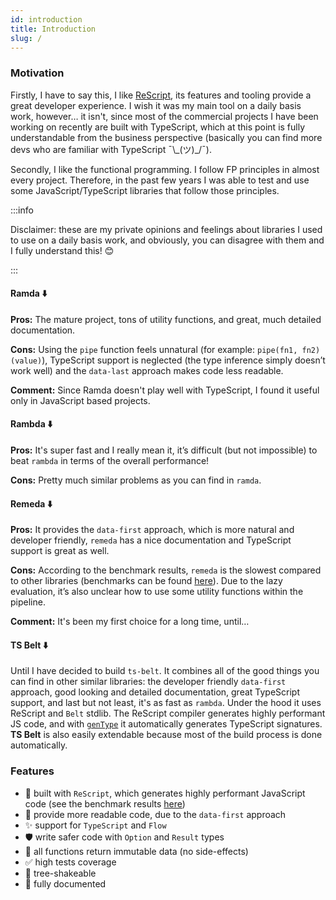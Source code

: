 ```yaml
---
id: introduction
title: Introduction
slug: /
---
```


### Motivation

Firstly, I have to say this, I like [ReScript](https://rescript-lang.org/), its features and tooling provide a great developer experience. I wish it was my main tool on a daily basis work, however… it isn't, since most of the commercial projects I have been working on recently are built with TypeScript, which at this point is fully understandable from the business perspective (basically you can find more devs who are familiar with TypeScript ¯\\\_(ツ)\_/¯).

Secondly, I like the functional programming. I follow FP principles in almost every project. Therefore, in the past few years I was able to test and use some JavaScript/TypeScript libraries that follow those principles.

:::info

Disclaimer: these are my private opinions and feelings about libraries I used to use on a daily basis work, and obviously, you can disagree with them and I fully understand this! 😊

:::

#### Ramda ⬇️

**Pros:**
The mature project, tons of utility functions, and great, much detailed documentation.

**Cons:**
Using the `pipe` function feels unnatural (for example: `pipe(fn1, fn2)(value)`), TypeScript support is neglected (the type inference simply doesn’t work well) and the `data-last` approach makes code less readable.

**Comment:**
Since Ramda doesn't play well with TypeScript, I found it useful only in JavaScript based projects.

#### Rambda ⬇️

**Pros:**
It's super fast and I really mean it, it’s difficult (but not impossible) to beat `rambda` in terms of the overall performance!

**Cons:**
Pretty much similar problems as you can find in `ramda`.

#### Remeda ⬇️

**Pros:**
It provides the `data-first` approach, which is more natural and developer friendly, `remeda` has a nice documentation and TypeScript support is great as well.

**Cons:**
According to the benchmark results, `remeda` is the slowest compared to other libraries (benchmarks can be found [here](benchmarks)). Due to the lazy evaluation, it’s also unclear how to use some utility functions within the pipeline.

**Comment:**
It's been my first choice for a long time, until…

#### TS Belt ⬇️

Until I have decided to build `ts-belt`. It combines all of the good things you can find in other similar libraries: the developer friendly `data-first` approach, good looking and detailed documentation, great TypeScript support, and last but not least, it's as fast as `rambda`. Under the hood it uses ReScript and `Belt` stdlib. The ReScript compiler generates highly performant JS code, and with [`genType`](https://rescript-lang.org/docs/gentype/latest/introduction) it automatically generates TypeScript signatures. **TS Belt** is also easily extendable because most of the build process is done automatically.

### Features

- 🚀 built with `ReScript`, which generates highly performant JavaScript code (see the benchmark results [here](benchmarks))
- 👀 provide more readable code, due to the `data-first` approach
- ✨ support for `TypeScript` and `Flow`
- 🛡 write safer code with `Option` and `Result` types
- 🎯 all functions return immutable data (no side-effects)
- ✅ high tests coverage
- 🌲 tree-shakeable
- 📝 fully documented
